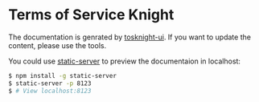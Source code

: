 # Terms of Service Knight

The documentation is genrated by [tosknight-ui](https://github.com/siglt/tosknight-ui). If you want to update the content, please use the tools.

You could use [static-server](https://www.npmjs.com/package/static-server) to preview the documentaion in localhost:

```bash
$ npm install -g static-server
$ static-server -p 8123
$ # View localhost:8123
```
